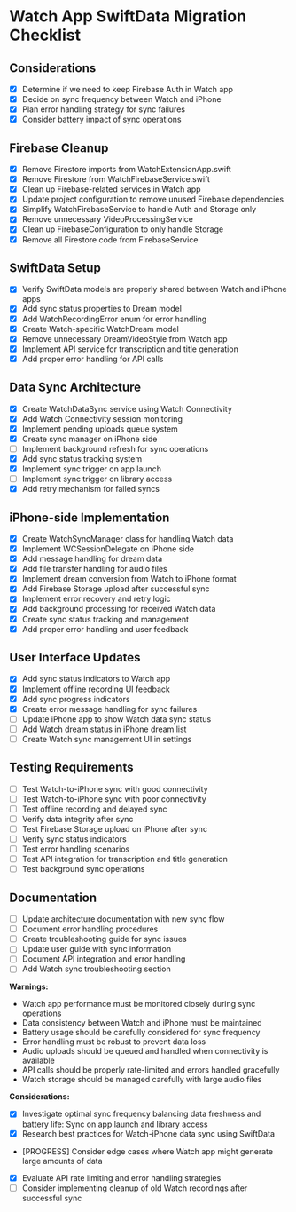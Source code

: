 # Watch App SwiftData Migration Checklist

## Considerations
- [x] Determine if we need to keep Firebase Auth in Watch app
- [x] Decide on sync frequency between Watch and iPhone
- [x] Plan error handling strategy for sync failures
- [x] Consider battery impact of sync operations

## Firebase Cleanup
- [x] Remove Firestore imports from WatchExtensionApp.swift
- [x] Remove Firestore from WatchFirebaseService.swift
- [x] Clean up Firebase-related services in Watch app
- [x] Update project configuration to remove unused Firebase dependencies
- [x] Simplify WatchFirebaseService to handle Auth and Storage only
- [x] Remove unnecessary VideoProcessingService
- [x] Clean up FirebaseConfiguration to only handle Storage
- [x] Remove all Firestore code from FirebaseService

## SwiftData Setup
- [x] Verify SwiftData models are properly shared between Watch and iPhone apps
- [x] Add sync status properties to Dream model
- [x] Add WatchRecordingError enum for error handling
- [x] Create Watch-specific WatchDream model
- [x] Remove unnecessary DreamVideoStyle from Watch app
- [x] Implement API service for transcription and title generation
- [x] Add proper error handling for API calls

## Data Sync Architecture
- [x] Create WatchDataSync service using Watch Connectivity
- [x] Add Watch Connectivity session monitoring
- [x] Implement pending uploads queue system
- [x] Create sync manager on iPhone side
- [ ] Implement background refresh for sync operations
- [x] Add sync status tracking system
- [x] Implement sync trigger on app launch
- [ ] Implement sync trigger on library access
- [x] Add retry mechanism for failed syncs

## iPhone-side Implementation
- [x] Create WatchSyncManager class for handling Watch data
- [x] Implement WCSessionDelegate on iPhone side
- [x] Add message handling for dream data
- [x] Add file transfer handling for audio files
- [x] Implement dream conversion from Watch to iPhone format
- [x] Add Firebase Storage upload after successful sync
- [x] Implement error recovery and retry logic
- [x] Add background processing for received Watch data
- [x] Create sync status tracking and management
- [x] Add proper error handling and user feedback

## User Interface Updates
- [x] Add sync status indicators to Watch app
- [x] Implement offline recording UI feedback
- [x] Add sync progress indicators
- [x] Create error message handling for sync failures
- [ ] Update iPhone app to show Watch data sync status
- [ ] Add Watch dream status in iPhone dream list
- [ ] Create Watch sync management UI in settings

## Testing Requirements
- [ ] Test Watch-to-iPhone sync with good connectivity
- [ ] Test Watch-to-iPhone sync with poor connectivity
- [ ] Test offline recording and delayed sync
- [ ] Verify data integrity after sync
- [ ] Test Firebase Storage upload on iPhone after sync
- [ ] Verify sync status indicators
- [ ] Test error handling scenarios
- [ ] Test API integration for transcription and title generation
- [ ] Test background sync operations

## Documentation
- [ ] Update architecture documentation with new sync flow
- [ ] Document error handling procedures
- [ ] Create troubleshooting guide for sync issues
- [ ] Update user guide with sync information
- [ ] Document API integration and error handling
- [ ] Add Watch sync troubleshooting section

**Warnings:**
- Watch app performance must be monitored closely during sync operations
- Data consistency between Watch and iPhone must be maintained
- Battery usage should be carefully considered for sync frequency
- Error handling must be robust to prevent data loss
- Audio uploads should be queued and handled when connectivity is available
- API calls should be properly rate-limited and errors handled gracefully
- Watch storage should be managed carefully with large audio files

**Considerations:**
- [x] Investigate optimal sync frequency balancing data freshness and battery life: Sync on app launch and library access
- [x] Research best practices for Watch-iPhone data sync using SwiftData
- [PROGRESS] Consider edge cases where Watch app might generate large amounts of data
- [x] Evaluate API rate limiting and error handling strategies
- [ ] Consider implementing cleanup of old Watch recordings after successful sync 